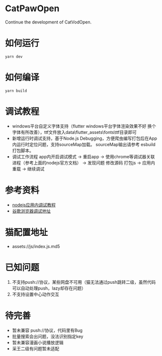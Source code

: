 # CatPawOpen

Continue the development of CatVodOpen.

# 如何运行

```shell
yarn dev
```

# 如何编译

```shell
yarn build
```

# 调试教程

* windows平台自定义字体支持（flutter windows平台字体渲染效果不好 换个字体有所改善），ttf文件放入data\flutter_assets\fonts\ttf目录即可
* 新增运行时调试支持，基于Node.js Debugging，方便爬虫编写打包后在App内运行时定位问题，支持sourceMap加载。 sourceMap输出请参考 esbuild 打包脚本。
* 调试工作流程 app内开启调试模式 -> 重启app -> 使用chrome等调试器关联进程（参考上面的nodejs官方文档） -> 发现问题 修改源码 打包js -> 应用内重载 -> 继续调试

# 参考资料

* [nodejs应用内调试教程](https://nodejs.org/en/learn/getting-started/debugging)
* [谷歌浏览器调试地址](chrome://inspect)

# 猫配置地址

- assets://js/index.js.md5

# 已知问题

1. 不支持push://协议，某些网盘不可用（猫无法通过push跳转二级，虽然代码可以自动处理push，lazy却存在问题）
2. 不支持设置中心动作交互

# 待完善

* 暂未兼容 push://协议，代码里有Bug
* 批量搜索会出问题，没法识别指定key
* 暂未兼容漫画小说播放逻辑
* 采王二级有问题暂未适配
